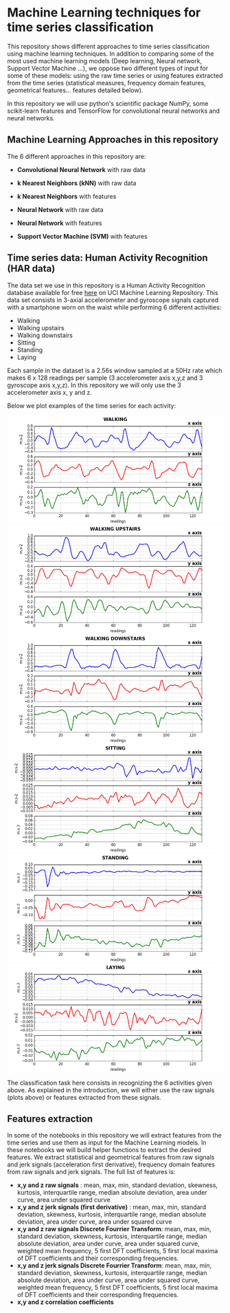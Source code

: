# Machine Learning techniques for time series classification

This repository shows different approaches to time series classification using machine learning techniques. In addition to comparing some of the most used machine learning models (Deep learning, Neural network, Support Vector Machine ...), we oppose two different types of input for some of these models: using the raw time series or using features extracted from the time series (statistical measures, frequency domain features, geometrical features... features detailed below). 

In this repository we will use python's scientific package NumPy, some scikit-learn features and TensorFlow for convolutional neural networks and neural networks.

## Machine Learning Approaches in this repository

The 6 different approaches in this repository are:  

- **Convolutional Neural Network** with raw data

- **k Nearest Neighbors (kNN)** with raw data

- **k Nearest Neighbors** with features

- **Neural Network** with raw data

- **Neural Network** with features

- **Support Vector Machine (SVM)** with features   

## Time series data: Human Activity Recognition (HAR data)

The data set we use in this repository is a Human Activity Recognition database available for free [here](https://archive.ics.uci.edu/ml/datasets/Human+Activity+Recognition+Using+Smartphones) on UCI Machine Learning Repository.
This data set consists in 3-axial accelerometer and gyroscope signals captured with a smartphone worn on the waist while performing 6 different activities:  

 - Walking  
 - Walking upstairs  
 - Walking downstairs  
 - Sitting  
 - Standing  
 - Laying  

Each sample in the dataset is a 2.56s window sampled at a 50Hz rate which makes 6 x 128 readings per sample (3 accelerometer axis x,y,z and 3 gyroscope axis x,y,z). In this repository we will only use the 3 accelerometer axis x, y and z. 

Below we plot examples of the time series for each activity:

![Accelerometer walking](/images/plots_walking.png)
![Accelerometer walking upstairs](/images/plots_upstairs.png)
![Accelerometer walking downstairs](/images/plots_downstairs.png)
![Accelerometer sitting](/images/plots_sitting.png)
![Accelerometer standing](/images/plots_standing.png)
![Accelerometer laying](/images/plots_laying.png)

The classification task here consists in recognizing the 6 activities given above. As explained in the introduction, we will either use the raw signals (plots above) or features extracted from these signals. 

## Features extraction

In some of the notebooks in this repository we will extract features from the time series and use them as input for the Machine Learning models. In these notebooks we will build helper functions to extract the desired features. 
We extract  statistical and geometrical features from raw signals and jerk signals (acceleration first derivative), frequency domain features from raw signals and jerk signals. The full list of features is:

 - **x,y and z raw signals** : mean, max, min, standard deviation, skewness, kurtosis, interquartile range, median absolute deviation, area under curve, area under squared curve
 - **x,y and z jerk signals (first derivative)** : mean, max, min, standard deviation, skewness, kurtosis, interquartile range, median absolute deviation, area under curve, area under squared curve
 - **x,y and z raw signals Discrete Fourrier Transform**: mean, max, min, standard deviation, skewness, kurtosis, interquartile range, median absolute deviation, area under curve, area under squared curve, weighted mean frequency, 5 first DFT coefficients, 5 first local maxima of DFT coefficients and their corresponding frequencies.
 - **x,y and z jerk signals Discrete Fourrier Transform**: mean, max, min, standard deviation, skewness, kurtosis, interquartile range, median absolute deviation, area under curve, area under squared curve, weighted mean frequency, 5 first DFT coefficients, 5 first local maxima of DFT coefficients and their corresponding frequencies.
 - **x,y and z correlation coefficients**
 




